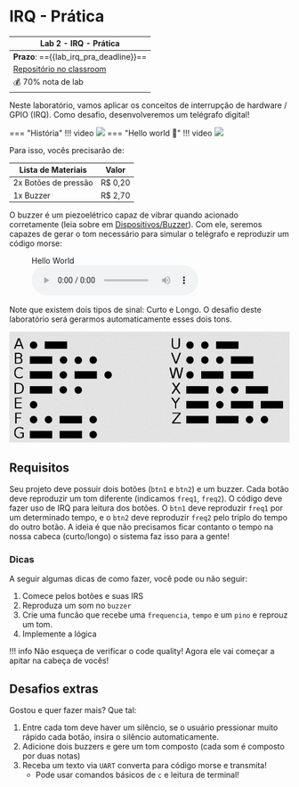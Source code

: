# IRQ - Prática

| Lab 2 - IRQ - Prática                                 |
|-------------------------------------------------------|
| **Prazo**: =={{lab_irq_pra_deadline}}==               |
| [Repositório no classroom]({{lab_irq_pra_classroom}}) |
| 💰 70% nota de lab                                    |

Neste laboratório, vamos aplicar os conceitos de interrupção de hardware / GPIO (IRQ). Como desafio, desenvolveremos um telégrafo digital!

=== "História"
    !!! video
        ![](https://www.youtube.com/watch?v=hIN1wH4iYdg)
=== "Hello world 🤣"
    !!! video
        ![](https://www.youtube.com/watch?v=L6gxfX4GrbI)

Para isso, vocês precisarão de:

| Lista de Materiais   | Valor   |
|----------------------|---------|
| 2x Botões de pressão | R$ 0,20 |
| 1x Buzzer            | R$ 2,70 |

O buzzer é um piezoelétrico capaz de vibrar quando acionado corretamente (leia sobre em [Dispositivos/Buzzer](/site/dispositivos/buzzer)). Com ele, seremos capazes de gerar o tom necessário para simular o telégrafo e reproduzir um código morse:

<figure>
    <figcaption>Hello World</figcaption>
    <audio
        controls
        src="/labs/imgs/lab_irq_pra_morse.wav">
            Seu navegador não suporta o elemento
            <code>audio</code>.
    </audio>
</figure>

Note que existem dois tipos de sinal: Curto e Longo. O desafio deste laboratório será gerarmos automaticamente esses dois tons.

![](imgs/lab-irq-pra-morse.png)

## Requisitos

Seu projeto deve possuir dois botões (`btn1` e `btn2`) e um buzzer. Cada botão deve reproduzir um tom diferente (indicamos `freq1`, `freq2`). O código deve fazer uso de IRQ para leitura dos botões. O `btn1` deve reproduzir `freq1` por um determinado tempo, e o `btn2` deve reproduzir `freq2` pelo triplo do tempo do outro botão. A ideia é que não precisamos ficar contanto o tempo na nossa cabeca (curto/longo) o sistema faz isso para a gente!

### Dicas

A seguir algumas dicas de como fazer, você pode ou não seguir:

1. Comece pelos botões e suas IRS
1. Reproduza um som no `buzzer`
1. Crie uma funcão que recebe uma `frequencia`, `tempo` e um `pino` e reprouz um tom.
1. Implemente a lógica

!!! info
    Não esqueça de verificar o code quality! Agora ele vai começar a apitar na cabeça de vocês!

## Desafios extras

Gostou e quer fazer mais? Que tal:

1. Entre cada tom deve haver um silêncio, se o usuário pressionar muito rápido cada botão, insira o silêncio automaticamente.
1. Adicione dois buzzers e gere um tom composto (cada som é composto por duas notas)
1. Receba um texto via `UART` converta para código morse e transmita!
   - Pode usar comandos básicos de `c` e leitura de terminal!
